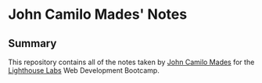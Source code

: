 # John Camilo Mades' Notes
## Summary
This repository contains all of the notes taken by [John Camilo Mades](https://github.com/camilowkey) for the [Lighthouse Labs](https://www.lighthouselabs.ca/) Web Development Bootcamp.
